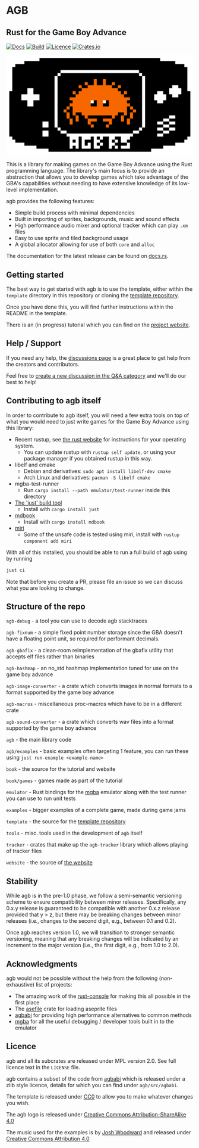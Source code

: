 # AGB

## Rust for the Game Boy Advance

[![Docs](https://docs.rs/agb/badge.svg)](https://docs.rs/agb/latest/agb)
[![Build](https://github.com/agbrs/agb/actions/workflows/build-and-test.yml/badge.svg?branch=master)](https://github.com/agbrs/agb/actions/workflows/build-and-test.yml)
[![Licence](https://img.shields.io/crates/l/agb)](https://www.mozilla.org/en-US/MPL/2.0/)
[![Crates.io](https://img.shields.io/crates/v/agb)](https://crates.io/crates/agb)

![AGB logo](.github/logo.png)

This is a library for making games on the Game Boy Advance using the Rust
programming language. The library's main focus is to provide an abstraction
that allows you to develop games which take advantage of the GBA's capabilities
without needing to have extensive knowledge of its low-level implementation.

agb provides the following features:

- Simple build process with minimal dependencies
- Built in importing of sprites, backgrounds, music and sound effects
- High performance audio mixer and optional tracker which can play `.xm` files
- Easy to use sprite and tiled background usage
- A global allocator allowing for use of both `core` and `alloc`

The documentation for the latest release can be found on
[docs.rs](https://docs.rs/agb/latest/agb/).

## Getting started

The best way to get started with agb is to use the template, either within the
`template` directory in this repository or cloning the [template repository](https://github.com/agbrs/template).

Once you have done this, you will find further instructions within the README in the template.

There is an (in progress) tutorial which you can find on the [project website](https://agbrs.dev/).

## Help / Support

If you need any help, the [discussions page](https://github.com/agbrs/agb/discussions)
is a great place to get help from the creators and contributors.

Feel free to [create a new discussion in the Q&A category](https://github.com/agbrs/agb/discussions/new?category=Q-A) and we'll do our best to help!

## Contributing to agb itself

In order to contribute to agb itself, you will need a few extra tools on top of what you would need
to just write games for the Game Boy Advance using this library:

- Recent rustup, see [the rust website](https://www.rust-lang.org/tools/install)
  for instructions for your operating system.
  - You can update rustup with `rustup self update`, or using your package manager
    if you obtained rustup in this way.
- libelf and cmake
  - Debian and derivatives: `sudo apt install libelf-dev cmake`
  - Arch Linux and derivatives: `pacman -S libelf cmake`
- mgba-test-runner
  - Run `cargo install --path emulator/test-runner` inside this directory
- [The 'just' build tool](https://github.com/casey/just)
  - Install with `cargo install just`
- [mdbook](https://rust-lang.github.io/mdBook/index.html)
  - Install with `cargo install mdbook`
- [miri](https://github.com/rust-lang/miri)
  - Some of the unsafe code is tested using miri, install with `rustup component add miri`

With all of this installed, you should be able to run a full build of agb using by running

```sh
just ci
```

Note that before you create a PR, please file an issue so we can discuss what you are looking to change.

## Structure of the repo

`agb-debug` - a tool you can use to decode agb stacktraces

`agb-fixnum` - a simple fixed point number storage since the GBA doesn't have a floating point unit, so required
for performant decimals.

`agb-gbafix` - a clean-room reimplementation of the gbafix utility that accepts elf files rather than binaries

`agb-hashmap` - an no_std hashmap implementation tuned for use on the game boy advance

`agb-image-converter` - a crate which converts images in normal formats to a format supported by the game boy advance

`agb-macros` - miscellaneous proc-macros which have to be in a different crate

`agb-sound-converter` - a crate which converts wav files into a format supported by the game boy advance

`agb` - the main library code

`agb/examples` - basic examples often targeting 1 feature, you can run these using `just run-example <example-name>`

`book` - the source for the tutorial and website

`book/games` - games made as part of the tutorial

`emulator` - Rust bindings for the [mgba](https://mgba.io) emulator along with the test runner you can use to run unit tests

`examples` - bigger examples of a complete game, made during game jams

`template` - the source for the [template repository](https://github.com/agbrs/template)

`tools` - misc. tools used in the development of `agb` itself

`tracker` - crates that make up the `agb-tracker` library which allows playing of tracker files

`website` - the source of [the website](https://agbrs.dev)

## Stability

While agb is in the pre-1.0 phase, we follow a semi-semantic versioning scheme to ensure compatibility between minor releases.
Specifically, any 0.x.y release is guaranteed to be compatible with another 0.x.z release provided that y > z, but there may be breaking changes between minor releases (i.e., changes to the second digit, e.g., between 0.1 and 0.2).

Once agb reaches version 1.0, we will transition to stronger semantic versioning, meaning that any breaking changes will be indicated by an increment to the major version (i.e., the first digit, e.g., from 1.0 to 2.0).

## Acknowledgments

agb would not be possible without the help from the following (non-exhaustive) list of projects:

- The amazing work of the [rust-console](https://github.com/rust-console) for making this all possible in the first place
- The [asefile](https://crates.io/crates/asefile) crate for loading aseprite files
- [agbabi](https://github.com/felixjones/agbabi) for providing high performance alternatives to common methods
- [mgba](https://mgba.io) for all the useful debugging / developer tools built in to the emulator

## Licence

agb and all its subcrates are released under MPL version 2.0. See full licence text in the `LICENSE` file.

agb contains a subset of the code from [agbabi](https://github.com/felixjones/agbabi) which is released under a zlib style licence,
details for which you can find under `agb/src/agbabi`.

The template is released under [CC0](https://creativecommons.org/share-your-work/public-domain/cc0/) to allow you to make whatever
changes you wish.

The agb logo is released under [Creative Commons Attribution-ShareAlike 4.0](http://creativecommons.org/licenses/by-sa/4.0/)

The music used for the examples is by [Josh Woodward](https://www.joshwoodward.com) and released under [Creative Commons Attribution 4.0](https://creativecommons.org/licenses/by/4.0/)
